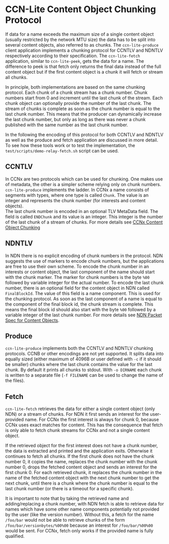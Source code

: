 # CCN-Lite Content Object Chunking Protocol

If data for a name exceeds the maximum size of a single content object (usually restricted by the network MTU size) the
data has to be split into several content objects, also referred to as chunks. The `ccn-lite-produce` client application
implements a chunking protocol for CCNTLV and NDNTLV respectively according to their specification. The `ccn-lite-fetch`
application, similar to `ccn-lite-peek`, gets the data for a name. The difference to peek is that fetch only returns the
final data instead of the full content object but if the first content object is a chunk it will fetch or stream all
chunks.

In principle, both implementations are based on the same chunking protocol. Each chunk of a chunk stream has a chunk
number. Chunk numbers start from 0 and increment until the last chunk of the stream. Each chunk object can optionally
provide the number of the last chunk. The stream of chunks is complete as soon as the chunk number is equal to the last
chunk number. This means that the producer can dynamically increase the last chunk number, but only as long as there was
never a chunk published with the same number as the last chunk number.

In the following the encoding of this protocol for both CCNTLV and NDNTLV as well as the produce and fetch application
are discussed in more detail. To see how these tools work or to test the implementation,
the `test/scripts/demo-relay-fetch.sh` script can be used.

## CCNTLV

In CCNx are two protocols which can be used for chunking. One makes use of metadata, the other is a simpler scheme
relying only on chunk numbers. `ccn-lite-produce` implements the ladder. In CCNx a name consists of segments with types,
where one type is called `Chunk`. The value is an integer and represents the chunk number (for interests and content
objects).  
The last chunk number is encoded in an optional TLV MetaData field. The field is called `ENDChunk` and its value is an
integer. This integer is the number of the last chunk of a stream of chunks. For more details
see [CCNx Content Object Chunking](http://www.ccnx.org/pubs/ccnx-mosko-chunking-01.txt)

## NDNTLV

In NDN there is no explicit encoding of chunk numbers in the protocol. NDN suggests the use of markers to encode chunk
numbers, but the applications are free to use their own scheme. To encode the chunk number in an interests or content
object, the last component of the name should start with the chunk marker. The marker for chunk numbers is the
byte `%00` followed by variable integer for the actual number. To encode the last chunk number, there is an optional
field for the content object in NDN called `FinalBlockId`. The value of this field is a name component. This is used for
the chunking protocol. As soon as the last component of a name is equal to the component of the final block id, the
chunk stream is complete. This means the final block id should also start with the byte `%00` followed by a variable
integer of the last chunk number. For more details
see [NDN Packet Spec for Content Objects](http://named-data.net/doc/ndn-tlv/data.html).

## Produce

`ccn-lite-produce` implements both the CCNTLV and NDNTLV chunking protocols. CCNB or other encodings are not yet
supported. It splits data into equally sized (either maximum of 4096B or user defined with `-c` if it should be smaller)
chunks where the last chunk contains the value for the last chunk. By default it prints all chunks to stdout.
With `-o DIRNAME` each chunk is written to a separate file (`-f FILENAME` can be used to change the name of the files).

## Fetch

`ccn-lite-fetch` retrieves the data for either a single content object (only NDN) or a stream of chunks. For NDN it
first sends an interest for the user-provided name. For CCNx the first interest is always for chunk 0, because CCNx uses
exact matches for content. This has the consequence that fetch is only able to fetch chunk streams for CCNx and not a
single content object.

If the retrieved object for the first interest does not have a chunk number, the data is extracted and printed and the
application exits. Otherwise it continues to fetch all chunks. If the first chunk does not have the chunk number 0, it
copies the name, replaces the chunk number with the chunk number 0, drops the fetched content object and sends an
interest for the first chunk 0. For each retrieved chunk, it replaces the chunk number in the name of the fetched
content object with the next chunk number to get the next chunk, until there is a chunk where the chunk number is equal
to the last chunk number (or there is a timeout for a specific chunk).

It is important to note that by taking the retrieved name and adding/replacing a chunk number, with NDN fetch is able to
retrieve data for names which have some other name components potentially not provided by the user (like the version
number). Without this, a fetch for the name `/foo/bar` would not be able to retrieve chunks of the
form `/foo/bar/versionbytes/%00%00` because an interest for `/foo/bar/%00%00` would be sent. For CCNx, fetch only works
if the provided name is fully qualified.
